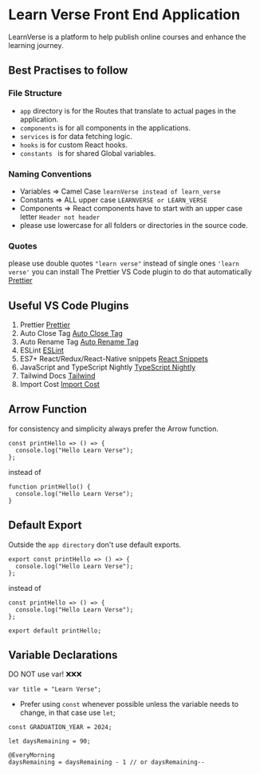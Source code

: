 # Learn Verse Front End Application 

LearnVerse is a platform to help publish online courses and enhance the learning journey.

## Best Practises to follow 
### File Structure 
- `app` directory is for the Routes that translate to actual pages in the application.
- `components` is for all components in the applications.
- `services` is for data fetching logic.
- `hooks` is for custom React hooks.
- `constants ` is for shared Global variables.

### Naming Conventions 
- Variables => Camel Case `learnVerse instead of learn_verse`
- Constants => ALL upper case `LEARNVERSE or LEARN_VERSE`
- Components => React components have to start with an upper case letter `Header not header`
- please use lowercase for all folders or directories in the source code.


### Quotes
please use double quotes `"learn verse"` instead of single ones `'learn verse'` 
you can install The Prettier VS Code plugin to do that automatically [Prettier](https://marketplace.visualstudio.com/items?itemName=esbenp.prettier-vscode)

## Useful VS Code Plugins 
1. Prettier  [Prettier](https://marketplace.visualstudio.com/items?itemName=esbenp.prettier-vscode)
2. Auto Close Tag [Auto Close Tag](https://marketplace.visualstudio.com/items?itemName=formulahendry.auto-close-tag)
3. Auto Rename Tag [Auto Rename Tag](https://marketplace.visualstudio.com/items?itemName=formulahendry.auto-rename-tag)
4. ESLint  [ESLint](https://marketplace.visualstudio.com/items?itemName=dbaeumer.vscode-eslint)
5. ES7+ React/Redux/React-Native snippets [React Snippets ](https://marketplace.visualstudio.com/items?itemName=dsznajder.es7-react-js-snippets)
6. JavaScript and TypeScript Nightly [TypeScript Nightly ](https://marketplace.visualstudio.com/items?itemName=ms-vscode.vscode-typescript-next)
7. Tailwind Docs  [Tailwind  ](https://marketplace.visualstudio.com/items?itemName=austenc.tailwind-docs)
8. Import Cost  [Import Cost  ](https://marketplace.visualstudio.com/items?itemName=wix.vscode-import-cost)

## Arrow Function 
for consistency and simplicity always prefer the Arrow function. 
```
const printHello => () => {
  console.log("Hello Learn Verse");
};
```
instead of 
```
function printHello() {
  console.log("Hello Learn Verse");
}
```

## Default Export 

Outside the `app directory` don't use default exports. 
```
export const printHello => () => {
  console.log("Hello Learn Verse");
};
```
instead of 
```
const printHello => () => {
  console.log("Hello Learn Verse");
};

export default printHello;
```
## Variable Declarations 
DO NOT use var! ❌❌❌
```
var title = "Learn Verse";
```
- Prefer using `const` whenever possible unless the variable needs to change, in that case use `let`;
```
const GRADUATION_YEAR = 2024;

let daysRemaining = 90;

@EveryMorning
daysRemaining = daysRemaining - 1 // or daysRemaining--

```

